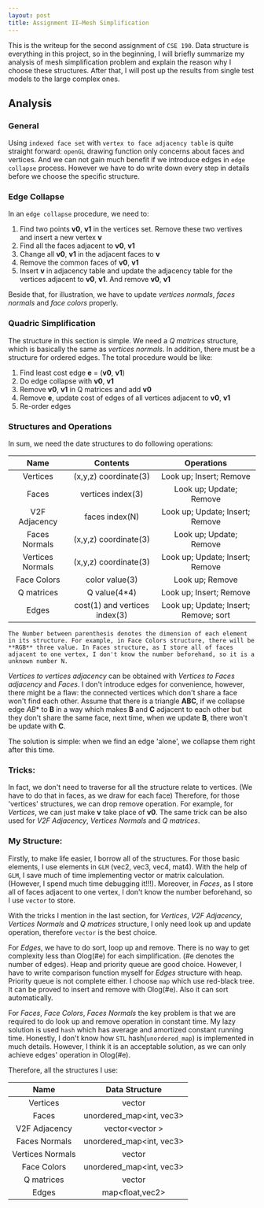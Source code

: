 ```yaml
---
layout: post
title: Assignment II—Mesh Simplification
---
```

This is the writeup for the second assignment of `CSE 190`. Data structure is everything in this project, so in the beginning, I will briefly summarize my analysis of mesh simplification problem and explain the reason why I choose these structures. After that, I will post up the results from single test models to the large complex ones. 

## Analysis

### General 

Using `indexed face set` with `vertex to face adjacency table` is quite straight forward: `openGL` drawing function only concerns about faces and vertices. And we can not gain much benefit if we introduce edges in `edge collapse` process. However we have to do write down every step in details before we choose the specific structure.

### Edge Collapse

In an `edge collapse` procedure, we need to:

1. Find two points **v0**, **v1** in the vertices set. Remove these two vertives and insert a new vertex **v**
2. Find all the faces adjacent to **v0**, **v1**
3. Change all **v0**, **v1** in the adjacent faces to **v**
4. Remove the common faces of **v0**, **v1**
5. Insert **v** in adjacency table and update the adjacency table for the vertices adjacent to **v0**, **v1**. And remove **v0**, **v1**

Beside that, for illustration, we have to update *vertices normals*, *faces normals* and *face colors* properly.

### Quadric Simplification

The structure in this section is simple. We need a *Q matrices* structure, which is basically the same as *vertices normals*. In addition, there must be a structure for ordered edges. The total procedure would be like:

1. Find least cost edge **e** = (**v0**, **v1**)
2. Do edge collapse with **v0**, **v1**
3. Remove **v0**, **v1** in Q matrices and add **v0**
4. Remove **e**, update cost of edges of all vertices adjacent to **v0**, **v1**
5. Re-order edges

### Structures and Operations

In sum, we need the date structures to do following operations:

| Name             | Contents              | Operations                      |
| :---:            | :--:                  | :---:                           |
| Vertices         | (x,y,z) coordinate(3) | Look up; Insert; Remove         |
| Faces            | vertices index(3)     | Look up; Update; Remove         |
| V2F Adjacency    | faces index(N)        | Look up; Update; Insert; Remove |
| Faces Normals    | (x,y,z) coordinate(3) | Look up; Update; Remove         |
| Vertices Normals | (x,y,z) coordinate(3) | Look up; Update; Insert; Remove |
| Face Colors      | color value(3)        | Look up; Remove                 |
| Q matrices       | Q value(4*4)          | Look up; Insert; Remove         |
| Edges            | cost(1) and vertices index(3)              | Look up; Update; Insert; Remove; sort                               |
    
    The Number between parenthesis denotes the dimension of each element in its structure. For example, in Face Colors structure, there will be **RGB** three value. In Faces structure, as I store all of faces adjacent to one vertex, I don't know the number beforehand, so it is a unknown number N. 

*Vertices to vertices adjacency* can be obtained with *Vertices to Faces adjacency* and *Faces*. I don't introduce edges for convenience, however, there might be a flaw: the connected vertices which don't share a face won't find each other. Assume that there is a triangle **ABC**, if we collapse edge *AB** to **B** in a way which makes **B** and **C** adjacent to each other but they don't share the same face, next time, when we update **B**, there won't be update with **C**. 

The solution is simple: when we find an edge 'alone', we collapse them right after this time.

### Tricks:

In fact, we don't need to traverse for all the structure relate to vertices.
(We have to do that in faces, as we draw for each face)
Therefore, for those 'vertices' structures, we can drop remove operation. For example, for *Vertices*, we can just make **v** take place of **v0**. The same trick can be also used for *V2F Adjacency*, *Vertices Normals* and *Q matrices*.
### My Structure:

Firstly, to make life easier, I borrow all of the structures. For those basic elements, I use elements in `GLM` (vec2, vec3, vec4, mat4). With the help of `GLM`, I save much of time implementing vector or matrix calculation. (However, I spend much time debugging it!!!). Moreover, in *Faces*, as I store all of faces adjacent to one vertex, I don't know the number beforehand, so I use `vector` to store.

With the tricks I mention in the last section, for *Vertices*, *V2F Adjacency*, *Vertices Normals* and *Q matrices* structure, I only need look up and update operation, therefore `vector` is the best choice.

For *Edges*, we have to do sort, loop up and remove. There is no way to get complexity less than Olog(#e) for each simplification. (#e denotes the number of edges). Heap and priority queue are good choice. However, I have to write comparison function myself for *Edges* structure with heap. Priority queue is not complete either. I choose `map` which use red-black tree. It can be proved to insert and remove with Olog(#e). Also it can sort automatically.

For *Faces*, *Face Colors*, *Faces Normals* the key problem is that we are required to do look up and remove operation in constant time. My lazy solution is used `hash` which has average and amortized constant running time. Honestly, I don't know how `STL` hash(`unordered_map`) is implemented in much details. However, I think it is an acceptable solution, as we can only achieve edges' operation in Olog(#e). 

Therefore, all the structures I use:

| Name             | Data Structure           |
| :---:            | :--:                     |
| Vertices         | vector<vec3>             |
| Faces            | unordered_map<int, vec3> |
| V2F Adjacency    | vector<vector<int> >     |
| Faces Normals    | unordered_map<int, vec3> |
| Vertices Normals | vector<vec3>             |
| Face Colors      | unordered_map<int, vec3> |
| Q matrices       | vector<mat4>             |
| Edges            | map<float,vec2>          |





